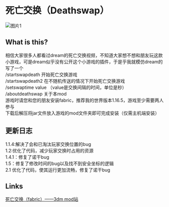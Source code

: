 # 死亡交换（Deathswap）
![图片1](https://mod.3dmgame.com/static/upload/logo/croppedImg_65f98ebf4f8e2.jpg)

## What is this?
相信大家很多人都看过dream的死亡交换视频，不知道大家想不想和朋友玩这款小游戏，可是dream似乎没有公开这个小游戏的插件，于是乎我就模仿dream的写了一个  
/startswapdeath 开始死亡交换游戏  
/startswapdeath2 在不随机传送的情况下开始死亡交换游戏  
/setswaptime value （value是交换间隔的时间，单位是秒）  
/aboutdeathswap 关于本mod  
游戏时请您和您的朋友安装fabric，推荐我的世界版本1.16.5，游戏至少需要两人参与  
下载后解压将jar文件放入游戏的mod文件夹即可完成安装（仅需主机端安装）  
## 更新日志  
1.1.4:解决了会和已淘汰玩家交换位置的bug  
1.2:优化了代码，减少玩家交换时占用的资源  
1.4.1：修复了诺干bug  
1.5：修复了修改时间的bug以及找不到安全坐标的逻辑  
2.1 优化了代码，使其运行更加流畅，修复了诺干bug  
## Links

[死亡交换（fabric）——3dm mod站](https://mod.3dmgame.com/mod/207510)
